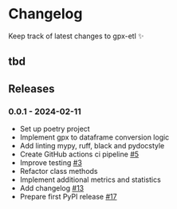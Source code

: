 # Changelog

Keep track of latest changes to gpx-etl ✨

## tbd

## Releases

### 0.0.1 - 2024-02-11
- Set up poetry project
- Implement gpx to dataframe conversion logic
- Add linting mypy, ruff, black and pydocstyle
- Create GitHub actions ci pipeline [#5](https://github.com/pakdelm/gpx-etl/issues/5)
- Improve testing [#3](https://github.com/pakdelm/gpx-etl/issues/3)
- Refactor class methods
- Implement additional metrics and statistics
- Add changelog [#13](https://github.com/pakdelm/gpx-etl/issues/13)
- Prepare first PyPI release [#17](https://github.com/pakdelm/gpx-etl/issues/17)